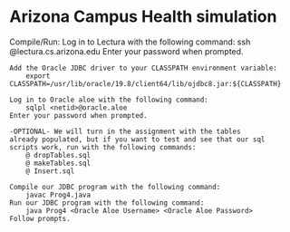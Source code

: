 # Arizona Campus Health simulation 
Compile/Run:
    Log in to Lectura with the following command:
        ssh <netid>@lectura.cs.arizona.edu
    Enter your password when prompted.

    Add the Oracle JDBC driver to your CLASSPATH environment variable:
        export CLASSPATH=/usr/lib/oracle/19.8/client64/lib/ojdbc8.jar:${CLASSPATH}

    Log in to Oracle aloe with the following command:
        sqlpl <netid>@oracle.aloe
    Enter your password when prompted.

    -OPTIONAL- We will turn in the assignment with the tables 
    already populated, but if you want to test and see that our sql 
    scripts work, run with the following commands:
        @ dropTables.sql
        @ makeTables.sql
        @ Insert.sql
    
    Compile our JDBC program with the following command:
        javac Prog4.java
    Run our JDBC program with the following command:
        java Prog4 <Oracle Aloe Username> <Oracle Aloe Password>
    Follow prompts.

